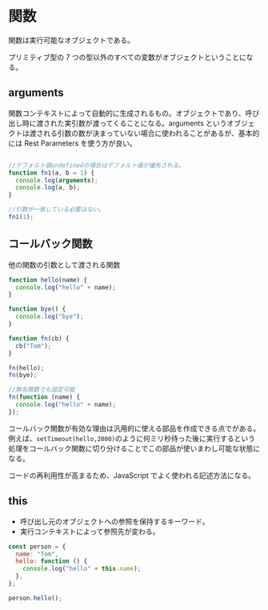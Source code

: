 # 関数

関数は実行可能なオブジェクトである。

プリミティブ型の 7 つの型以外のすべての変数がオブジェクトということになる。

## arguments

関数コンテキストによって自動的に生成されるもの。オブジェクトであり、呼び出し時に渡された実引数が渡ってくることになる。arguments というオブジェクトは渡される引数の数が決まっていない場合に使われることがあるが、基本的には Rest Parameters を使う方が良い。

```JavaScript

//デフォルト値undefinedの場合はデフォルト値が優先される。
function fn1(a, b = 1) {
  console.log(arguments);
  console.log(a, b);
}

//引数が一致している必要はない。
fn1(1);

```

## コールバック関数

他の関数の引数として渡される関数

```JavaScript
function hello(name) {
  console.log("hello" + name);
}

function bye() {
  console.log("bye");
}

function fn(cb) {
  cb("Tom");
}

fn(hello);
fn(bye);

//無名関数でも設定可能
fn(function (name) {
  console.log("hello" + name);
});

```

コールバック関数が有効な理由は汎用的に使える部品を作成できる点でがある。例えば、`setTimeout(hello,2000)`のように何ミリ秒待った後に実行するという処理をコールバック関数に切り分けることでこの部品が使いまわし可能な状態になる。

コードの再利用性が高まるため、JavaScript でよく使われる記述方法になる。

## this

- 呼び出し元のオブジェクトへの参照を保持するキーワード。
- 実行コンテキストによって参照先が変わる。

```JavaScript
const person = {
  name: "Tom",
  hello: function () {
    console.log("hello" + this.name);
  },
};

person.hello();
```
